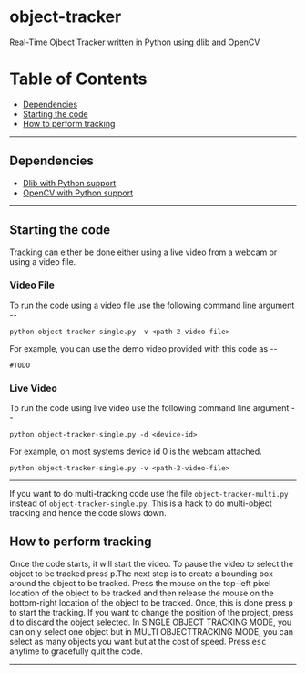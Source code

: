 # object-tracker
Real-Time Ojbect Tracker written in Python using dlib and OpenCV

# Table of Contents

* [Dependencies](#dependencies)
* [Starting the code](#starting-the-code)
* [How to perform tracking](#how-to-perform-tracking)

---

## Dependencies

* [Dlib with Python support](http://dlib.net/)
* [OpenCV with Python support](http://opencv.org)

---

## Starting the code

Tracking can either be done either using a live video from a webcam or using a video file.

### Video File

To run the code using a video file use the following command line argument --

```shell
python object-tracker-single.py -v <path-2-video-file>
```

For example, you can use the demo video provided with this code as --

```shell
#TODO
```

### Live Video

To run the code using live video use the following command line argument --

```shell
python object-tracker-single.py -d <device-id>
```

For example, on most systems device id 0 is the webcam attached.

```shell
python object-tracker-single.py -v <path-2-video-file>
```

---

If you want to do multi-tracking code use the file `object-tracker-multi.py` instead of `object-tracker-single.py`. This is a hack to do multi-object tracking and hence the code slows down.

## How to perform tracking

Once the code starts, it will start the video. To pause the video to select the object to be tracked press <kbd>p</kbd>.The next step is to create a bounding box around the object to be tracked. Press the mouse on the top-left pixel location of the object to be tracked and then release the mouse on the bottom-right location of the object to be tracked. Once, this is done press <kbd>p</kbd> to start the tracking. If you want to change the position of the project, press <kbd>d</kbd> to discard the object selected. In SINGLE OBJECT TRACKING MODE, you can only select one object but in MULTI OBJECTTRACKING MODE, you can select as many objects you want but at the cost of speed. Press <kbd>esc</kbd> anytime to gracefully quit the code.

---
